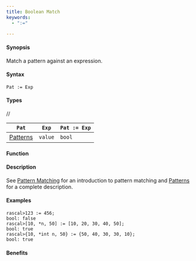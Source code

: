 ```yaml
---
title: Boolean Match
keywords:
  - ":="

---
```


#### Synopsis

Match a pattern against an expression.

#### Syntax

`Pat := Exp`

#### Types

//

| `Pat`      | `Exp` |`Pat := Exp` |
| --- | --- | --- |
| [Patterns](/Rascal/Patterns) | `value` | `bool`         |


#### Function

#### Description

See [Pattern Matching](/RascalConcepts/PatternMatching) for an introduction to pattern matching and [Patterns](/Rascal/Patterns) for a complete description.

#### Examples


```rascal-shell
rascal>123 := 456;
bool: false
rascal>[10, *n, 50] := [10, 20, 30, 40, 50];
bool: true
rascal>{10, *int n, 50} := {50, 40, 30, 30, 10};
bool: true
```
#### Benefits


